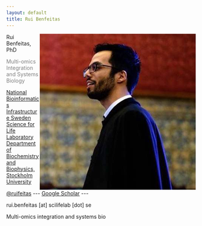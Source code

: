 ```yaml
---
layout: default
title: Rui Benfeitas
---
```


<img style="float: right;" src="./includes/assets/img/photo.jpg">

<p style="margin-bottom: 0px"> Rui Benfeitas, PhD </p>
<p style="color:grey; margin-bottom: 5px"> Multi-omics Integration and Systems Biology </p>

[National Bioinformatics Infrastructure Sweden](https://www.nbis.se/about/staff/rui-benfeitas/) <br>
[Science for Life Laboratory](www.scilifelab.se) <br>
[Department of Biochemistry and Biophysics, Stockholm University](https://www.dbb.su.se/) <br>


[@ruifeitas](http://twitter.com/ruifeitas) ---
[Google Scholar](https://scholar.google.se/citations?user=TNHVVA4AAAAJ) ---

rui.benfeitas [at] scilifelab [dot] se

Multi-omics integration and systems bio